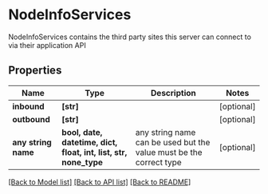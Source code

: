 # NodeInfoServices

NodeInfoServices contains the third party sites this server can connect to via their application API

## Properties
Name | Type | Description | Notes
------------ | ------------- | ------------- | -------------
**inbound** | **[str]** |  | [optional] 
**outbound** | **[str]** |  | [optional] 
**any string name** | **bool, date, datetime, dict, float, int, list, str, none_type** | any string name can be used but the value must be the correct type | [optional]

[[Back to Model list]](../README.md#documentation-for-models) [[Back to API list]](../README.md#documentation-for-api-endpoints) [[Back to README]](../README.md)


